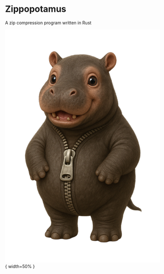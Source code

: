
# Zippopotamus
A zip compression program written in Rust

![Zippopotamus](zippopotamus.png){ width=50% }
